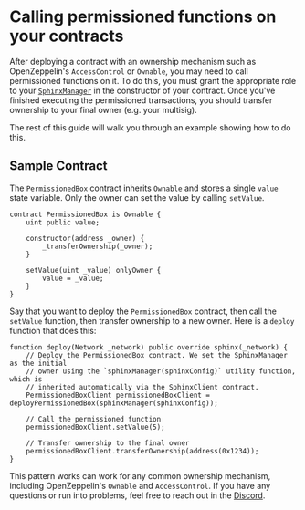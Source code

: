 # Calling permissioned functions on your contracts

After deploying a contract with an ownership mechanism such as OpenZeppelin's `AccessControl` or `Ownable`, you may need to call permissioned functions on it. To do this, you must grant the appropriate role to your [`SphinxManager`](TODO(md)) in the constructor of your contract. Once you've finished executing the permissioned transactions, you should transfer ownership to your final owner (e.g. your multisig).

The rest of this guide will walk you through an example showing how to do this.

## Sample Contract
The `PermissionedBox` contract inherits `Ownable` and stores a single `value` state variable. Only the owner can set the value by calling `setValue`.

```
contract PermissionedBox is Ownable {
    uint public value;

    constructor(address _owner) {
        _transferOwnership(_owner);
    }

    setValue(uint _value) onlyOwner {
        value = _value;
    }
}
```

Say that you want to deploy the `PermissionedBox` contract, then call the `setValue` function, then transfer ownership to a new owner. Here is a `deploy` function that does this:

```
function deploy(Network _network) public override sphinx(_network) {
    // Deploy the PermissionedBox contract. We set the SphinxManager as the initial
    // owner using the `sphinxManager(sphinxConfig)` utility function, which is
    // inherited automatically via the SphinxClient contract.
    PermissionedBoxClient permissionedBoxClient = deployPermissionedBox(sphinxManager(sphinxConfig));

    // Call the permissioned function
    permissionedBoxClient.setValue(5);

    // Transfer ownership to the final owner
    permissionedBoxClient.transferOwnership(address(0x1234));
}
```

This pattern works can work for any common ownership mechanism, including OpenZeppelin's `Ownable` and `AccessControl`. If you have any questions or run into problems, feel free to reach out in the [Discord](https://discord.gg/7Gc3DK33Np).
